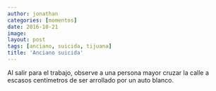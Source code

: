 ```yaml
---
author: jonathan
categories: [momentos]
date: 2016-10-21
image: 
layout: post
tags: [anciano, suicida, tijuana]
title: 'Anciano suicida'
---
```


Al salir para el trabajo, observe a una persona mayor cruzar la calle a escasos centímetros de ser arrollado por un auto blanco.

